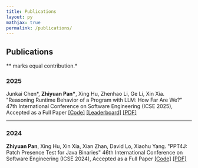 ```yaml
---
title: Publications
layout: py
mathjax: true
permalink: /publications/
---
```


## Publications
** marks equal contribution.*

### 2025

Junkai Chen\*, **Zhiyuan Pan\***, Xing Hu, Zhenhao Li, Ge Li, Xin Xia. "Reasoning Runtime Behavior of a Program with LLM: How Far Are We?"
47th International Conference on Software Engineering (ICSE 2025), Accepted as a Full Paper
[\[Code\]](https://github.com/r-eval/REval) [\[Leaderboard\]](https://r-eval.github.io) [\[PDF\]](/publications/icse25)

---

### 2024

**Zhiyuan Pan**, Xing Hu, Xin Xia, Xian Zhan, David Lo, Xiaohu Yang. "PPT4J: Patch Presence Test for Java Binaries"
46th International Conference on Software Engineering (ICSE 2024), Accepted as a Full Paper
[\[Code\]](https://github.com/pan2013e/ppt4j) [\[PDF\]](/publications/icse24)
